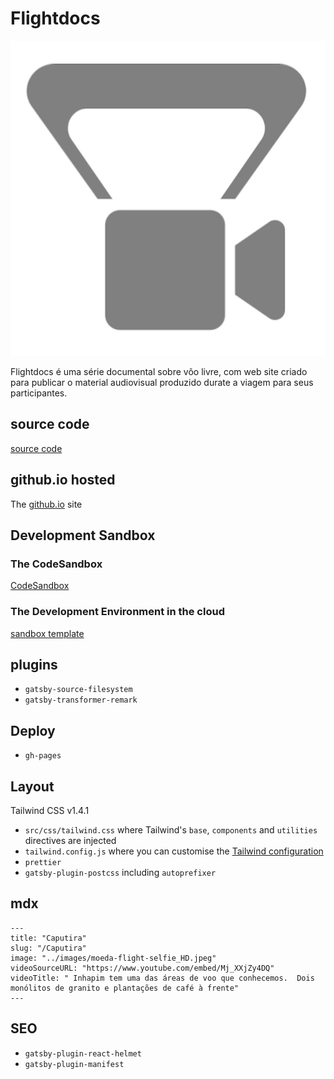 # Flightdocs

![](./src/images/flightdocs-logo.jpg)

Flightdocs é uma série documental sobre vôo livre, com web site criado para publicar o material audiovisual produzido durate a viagem para seus participantes.

## source code

[source code](https://github.com/sallespro/caputira)

## github.io hosted

The [github.io](https://sallespro.github.io/caputira/) site

## Development Sandbox

### The CodeSandbox

[CodeSandbox](https://codesandbox.io/s/caputira-dev-zveyd0)

### The Development Environment in the cloud

[sandbox template](https://codesandbox.io/s/github/sallespro/caputira)


## plugins

- `gatsby-source-filesystem`
- `gatsby-transformer-remark`

## Deploy

- `gh-pages`

## Layout 

 Tailwind CSS v1.4.1 

- `src/css/tailwind.css` where Tailwind's `base`, `components` and `utilities` directives are injected
- `tailwind.config.js` where you can customise the [Tailwind configuration](https://tailwindcss.com/docs/configuration/)
- `prettier`
- `gatsby-plugin-postcss` including `autoprefixer`

## mdx

```
---
title: "Caputira"
slug: "/Caputira"
image: "../images/moeda-flight-selfie_HD.jpeg"
videoSourceURL: "https://www.youtube.com/embed/Mj_XXjZy4DQ"
videoTitle: " Inhapim tem uma das áreas de voo que conhecemos.  Dois monólitos de granito e plantações de café à frente"
---
```

## SEO

- `gatsby-plugin-react-helmet`
- `gatsby-plugin-manifest`



